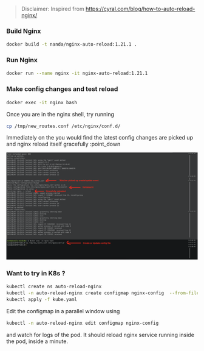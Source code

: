 > Disclaimer: Inspired from https://cyral.com/blog/how-to-auto-reload-nginx/

### Build Nginx
```sh
docker build -t nanda/nginx-auto-reload:1.21.1 .
```

### Run Nginx
```sh
docker run --name nginx -it nginx-auto-reload:1.21.1
```

### Make config changes and test reload
```sh
docker exec -it nginx bash
```
Once you are in the nginx shell, try running
```sh
cp /tmp/new_routes.conf /etc/nginx/conf.d/
```
Immediately on the you would find the latest config changes are picked up
and nginx reload itself gracefully :point_down

![screenshot](/screenshot.png "Screenshot")

### Want to try in K8s ?
```sh
kubectl create ns auto-reload-nginx
kubectl -n auto-reload-nginx create configmap nginx-config  --from-file=new_routes.conf
kubectl apply -f kube.yaml
```
Edit the configmap in a parallel window using
```sh
kubectl -n auto-reload-nginx edit configmap nginx-config
```
and watch for logs of the pod. It should reload nginx service running inside the pod, inside a minute.
